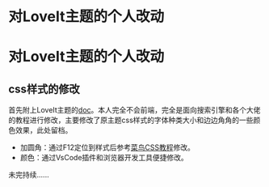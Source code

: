 # 对LoveIt主题的个人改动


# **对LoveIt主题的个人改动**

## css样式的修改

首先附上LoveIt主题的[doc](https://hugoloveit.com/zh-cn/)。本人完全不会前端，完全是面向搜索引擎和各个大佬的教程进行修改，主要修改了原主题css样式的字体种类大小和边边角角的一些颜色效果，此处留档。

- 加圆角：通过F12定位到样式后参考[菜鸟CSS教程](https://www.runoob.com/css3/css3-border-radius.html)修改。
- 颜色：通过VsCode插件和浏览器开发工具便捷修改。

未完持续......
